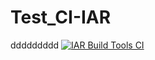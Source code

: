 # Test_CI-IAR
ddddddddd
[![IAR Build Tools CI](https://github.com/Kasimashi/Test_CI-IAR/actions/workflows/bx.yaml/badge.svg)](https://github.com/Kasimashi/Test_CI-IAR/actions/workflows/bx.yaml)
